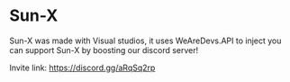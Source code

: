 # Sun-X

Sun-X was made with Visual studios, it uses WeAreDevs.API to inject you can support Sun-X by boosting our discord server!

Invite link: https://discord.gg/aRqSq2rp
